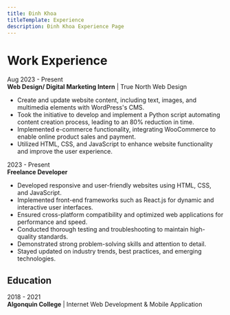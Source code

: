 ```yaml
---
title: Đinh Khoa
titleTemplate: Experience
description: Đinh Khoa Experience Page
---
```


# Work Experience

Aug 2023 - Present \
**Web Design/ Digital Marketing Intern** | True North Web Design

- Create and update website content, including text, images, and multimedia elements with WordPress's CMS.
- Took the initiative to develop and implement a Python script automating content creation process, leading to an 80% reduction in time.
- Implemented e-commerce functionality, integrating WooCommerce to enable online product sales and payment.
- Utilized HTML, CSS, and JavaScript to enhance website functionality and improve the user experience.

2023 - Present \
**Freelance Developer**

- Developed responsive and user-friendly websites using HTML, CSS, and JavaScript.
- Implemented front-end frameworks such as React.js for dynamic and interactive user interfaces.
- Ensured cross-platform compatibility and optimized web applications for performance and speed.
- Conducted thorough testing and troubleshooting to maintain high-quality standards.
- Demonstrated strong problem-solving skills and attention to detail.
- Stayed updated on industry trends, best practices, and emerging technologies.

## Education

2018 - 2021 \
**Algonquin College** | Internet Web Development & Mobile Application
